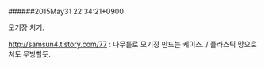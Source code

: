 
######2015May31 22:34:21+0900

모기장 치기.

<http://samsun4.tistory.com/77> : 나무틀로 모기장 만드는 케이스. / 플라스틱 망으로 쳐도 무방할듯.

